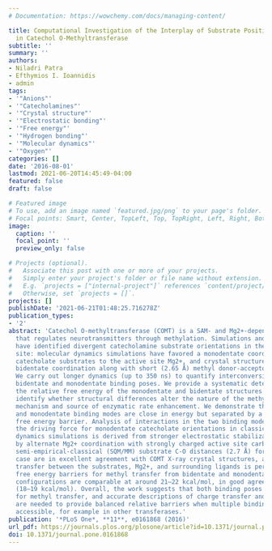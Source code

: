 ```yaml
---
# Documentation: https://wowchemy.com/docs/managing-content/

title: Computational Investigation of the Interplay of Substrate Positioning and Reactivity
  in Catechol O-Methyltransferase
subtitle: ''
summary: ''
authors:
- Niladri Patra
- Efthymios I. Ioannidis
- admin
tags:
- '"Anions"'
- '"Catecholamines"'
- '"Crystal structure"'
- '"Electrostatic bonding"'
- '"Free energy"'
- '"Hydrogen bonding"'
- '"Molecular dynamics"'
- '"Oxygen"'
categories: []
date: '2016-08-01'
lastmod: 2021-06-20T14:45:49-04:00
featured: false
draft: false

# Featured image
# To use, add an image named `featured.jpg/png` to your page's folder.
# Focal points: Smart, Center, TopLeft, Top, TopRight, Left, Right, BottomLeft, Bottom, BottomRight.
image:
  caption: ''
  focal_point: ''
  preview_only: false

# Projects (optional).
#   Associate this post with one or more of your projects.
#   Simply enter your project's folder or file name without extension.
#   E.g. `projects = ["internal-project"]` references `content/project/deep-learning/index.md`.
#   Otherwise, set `projects = []`.
projects: []
publishDate: '2021-06-21T01:48:25.716278Z'
publication_types:
- '2'
abstract: 'Catechol O-methyltransferase (COMT) is a SAM- and Mg2+-dependent methyltransferase
  that regulates neurotransmitters through methylation. Simulations and experiments
  have identified divergent catecholamine substrate orientations in the COMT active
  site: molecular dynamics simulations have favored a monodentate coordination of
  catecholate substrates to the active site Mg2+, and crystal structures instead preserve
  bidentate coordination along with short (2.65 Å) methyl donor-acceptor distances.
  We carry out longer dynamics (up to 350 ns) to quantify interconversion between
  bidentate and monodentate binding poses. We provide a systematic determination of
  the relative free energy of the monodentate and bidentate structures in order to
  identify whether structural differences alter the nature of the methyl transfer
  mechanism and source of enzymatic rate enhancement. We demonstrate that the bidentate
  and monodentate binding modes are close in energy but separated by a 7 kcal/mol
  free energy barrier. Analysis of interactions in the two binding modes reveals that
  the driving force for monodentate catecholate orientations in classical molecular
  dynamics simulations is derived from stronger electrostatic stabilization afforded
  by alternate Mg2+ coordination with strongly charged active site carboxylates. Mixed
  semi-empirical-classical (SQM/MM) substrate C-O distances (2.7 Å) for the bidentate
  case are in excellent agreement with COMT X-ray crystal structures, as long as charge
  transfer between the substrates, Mg2+, and surrounding ligands is permitted. SQM/MM
  free energy barriers for methyl transfer from bidentate and monodentate catecholate
  configurations are comparable at around 21–22 kcal/mol, in good agreement with experiment
  (18–19 kcal/mol). Overall, the work suggests that both binding poses are viable
  for methyl transfer, and accurate descriptions of charge transfer and electrostatics
  are needed to provide balanced relative barriers when multiple binding poses are
  accessible, for example in other transferases.'
publication: '*PLoS One*, **11**, e0161868 (2016)'
url_pdf: https://journals.plos.org/plosone/article?id=10.1371/journal.pone.0161868
doi: 10.1371/journal.pone.0161868
---
```

